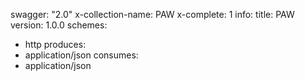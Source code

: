 swagger: "2.0"
x-collection-name: PAW
x-complete: 1
info:
  title: PAW
  version: 1.0.0
schemes:
- http
produces:
- application/json
consumes:
- application/json